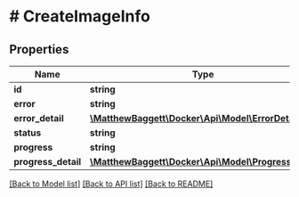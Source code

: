 # # CreateImageInfo

## Properties

Name | Type | Description | Notes
------------ | ------------- | ------------- | -------------
**id** | **string** |  | [optional]
**error** | **string** |  | [optional]
**error_detail** | [**\MatthewBaggett\Docker\Api\Model\ErrorDetail**](ErrorDetail.md) |  | [optional]
**status** | **string** |  | [optional]
**progress** | **string** |  | [optional]
**progress_detail** | [**\MatthewBaggett\Docker\Api\Model\ProgressDetail**](ProgressDetail.md) |  | [optional]

[[Back to Model list]](../../README.md#models) [[Back to API list]](../../README.md#endpoints) [[Back to README]](../../README.md)
